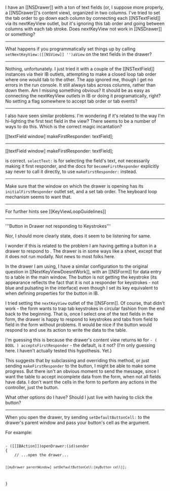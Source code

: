 I have an [[NSDrawer]] with a ton of text fields (or, I suppose more properly, a [[NSDrawer]]'s content view), organized in two columns. I've tried to set the tab order to go down each column by connecting each [[NSTextField]] via its nextKeyView outlet, but it's ignoring this tab order and going between columns with each tab stroke. Does nextKeyView not work in [[NSDrawer]] or something?

----

What happens if you programmatically set things up by calling <code>setNextKeyView:([[NSView]] '')aView</code> on the text fields in the drawer?

----

Nothing, unfortunately. I just tried it with a couple of the [[NSTextField]] instances via their IB outlets, attempting to make a closed loop tab order where one would tab to the other. The app ignored me, though I get no errors in the run console. It still always tabs across columns, rather than down them. Am I missing something obvious? It should be as easy as connecting the nextKeyView outlets in IB or doing it programatically, right? No setting a flag somewhere to accept tab order or tab events?

----

I also have seen similar problems.  I'm wondering if it's related to the way I'm hi-lighting the first text field in the view?  There seems to be a number of ways to do this.  Which is the correct magic incantation?

[[textField window] makeFirstResponder: textField];

----

[[textField window] makeFirstResponder: textField];

is correct. <code>selectText:</code> is for selecting the field's text, not necessarily making it first responder, and the docs for <code>becomeFirstResponder</code> explicitly say never to call it directly, to use <code>makeFirstResponder:</code> instead.

----

Make sure that the window on which the drawer is opening has its <code>initialFirstResponder</code> outlet set, and a set tab order. The keyboard loop mechanism seems to want that.

----

For further hints see [[KeyViewLoopGuidelines]]

----

'''Button in Drawer not responding to Keystrokes'''

Nor, I should more clearly state, does it seem to be listening for same.

I wonder if this is related to the problem I am having getting a button in a drawer to respond to <Return>.
The drawer is in some ways like a sheet, except that it does not run modally. Not news to most folks here.

In the drawer I am using, I have a similar configuration to the original question in [[NextKeyViewDoesntWork]], with an [[NSForm]] for data entry to a table in the main window. The button is not getting the keystroke (its appearance reflects the fact that it is not a responder for keystrokes - not blue and pulsating in the interface) even though I set its key equivalent to <Return> when defining properties for the button in IB.

I tried setting the <code>nextKeyView</code> outlet of the [[NSForm]]. Of course, that didn't work - the form wants to trap tab keystrokes in circular fashion from the
end back to the beginning. That is, once I select one of the text fields in the form, the drawer is happy to respond to keystrokes and tabs from field to field in the form without problems. It would be nice if the button would respond to <Return> and use its action to write the data to the table.

I'm guessing this is because the drawer's content view returns <code>NO</code> for <code>- ( BOOL ) acceptsFirstResponder</code> - the default, is it not?
(I'm only guessing here. I haven't actually tested this hypothesis. Yet.)

This suggests that by subclassing and overriding this method, or just sending <code>makeFirstResponder</code> to the button,
I might be able to make some progress. But there isn't an obvious moment to send the message, since I want the table to accept
incomplete data from the form, when not all fields have data. I don't want the cells in the form to perform any actions in the controller,
just the button.

What other options do I have? Should I just live with having to click the button?

----

When you open the drawer, try sending <code>setDefaultButtonCell:</code> to the drawer's parent window and pass your button's cell as the argument.

For example:

<code>
- ([[IBAction]])openDrawer:(id)sender
{
    // ...open the drawer...

    [[myDrawer parentWindow] setDefaultButtonCell:[myButton cell]];
}
</code>